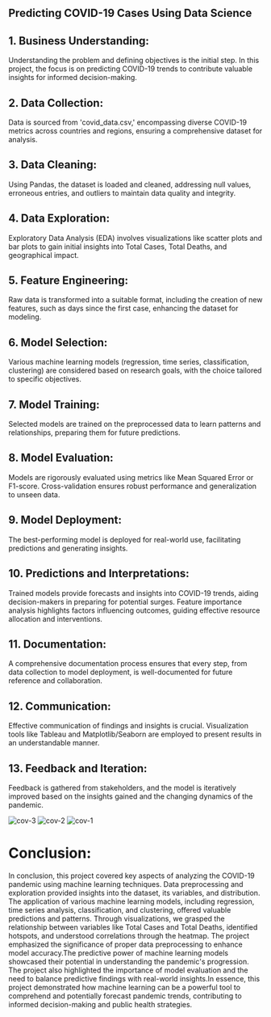 ## Predicting COVID-19 Cases Using Data Science

## 1. Business Understanding:

Understanding the problem and defining objectives is the initial step. In this project, the focus is on predicting COVID-19 trends to contribute valuable insights for informed decision-making.

## 2. Data Collection:

Data is sourced from 'covid_data.csv,' encompassing diverse COVID-19 metrics across countries and regions, ensuring a comprehensive dataset for analysis.

## 3. Data Cleaning:

Using Pandas, the dataset is loaded and cleaned, addressing null values, erroneous entries, and outliers to maintain data quality and integrity.

## 4. Data Exploration:

Exploratory Data Analysis (EDA) involves visualizations like scatter plots and bar plots to gain initial insights into Total Cases, Total Deaths, and geographical impact.

## 5. Feature Engineering:

Raw data is transformed into a suitable format, including the creation of new features, such as days since the first case, enhancing the dataset for modeling.

## 6. Model Selection:

Various machine learning models (regression, time series, classification, clustering) are considered based on research goals, with the choice tailored to specific objectives.

## 7. Model Training:

Selected models are trained on the preprocessed data to learn patterns and relationships, preparing them for future predictions.

## 8. Model Evaluation:

Models are rigorously evaluated using metrics like Mean Squared Error or F1-score. Cross-validation ensures robust performance and generalization to unseen data.

## 9. Model Deployment:

The best-performing model is deployed for real-world use, facilitating predictions and generating insights.

## 10. Predictions and Interpretations:

Trained models provide forecasts and insights into COVID-19 trends, aiding decision-makers in preparing for potential surges. Feature importance analysis highlights factors influencing outcomes, guiding effective resource allocation and interventions.

## 11. Documentation:

A comprehensive documentation process ensures that every step, from data collection to model deployment, is well-documented for future reference and collaboration.

## 12. Communication:

Effective communication of findings and insights is crucial. Visualization tools like Tableau and Matplotlib/Seaborn are employed to present results in an understandable manner.

## 13. Feedback and Iteration:

Feedback is gathered from stakeholders, and the model is iteratively improved based on the insights gained and the changing dynamics of the pandemic.


![cov-3](https://github.com/vijayasrichinta2609/COVIDCaseAnalysis/assets/153414824/2e3656ec-3b4a-4736-9374-67876cdfef68)
![cov-2](https://github.com/vijayasrichinta2609/COVIDCaseAnalysis/assets/153414824/f77b0b67-8e57-4559-adf3-99e887b0e752)
![cov-1](https://github.com/vijayasrichinta2609/COVIDCaseAnalysis/assets/153414824/d95458bf-4934-4d5b-b60c-d609dd309a58)


# Conclusion:

In conclusion, this project covered key aspects of analyzing the COVID-19 pandemic using machine learning techniques. Data preprocessing and exploration provided insights into the dataset, its variables, and distribution. The application of various machine learning models, including regression, time series analysis, classification, and clustering, offered valuable predictions and patterns. Through visualizations, we grasped the relationship between variables like Total Cases and Total Deaths, identified hotspots, and understood correlations through the heatmap. The project emphasized the significance of proper data preprocessing to enhance model accuracy.The predictive power of machine learning models showcased their potential in understanding the pandemic's progression. The project also highlighted the importance of model evaluation and the need to balance predictive findings with real-world insights.In essence, this project demonstrated how machine learning can be a powerful tool to comprehend and potentially forecast pandemic trends, contributing to informed decision-making and public health strategies.

